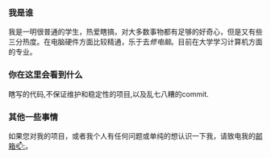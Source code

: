 <!--
**HeilantG/HeilantG** is a ✨ _special_ ✨ repository because its `README.md` (this file) appears on your GitHub profile.

Here are some ideas to get you started:

- 🔭 I’m currently working on ...
- 🌱 I’m currently learning ...
- 👯 I’m looking to collaborate on ...
- 🤔 I’m looking for help with ...
- 💬 Ask me about ...
- 📫 How to reach me: ...
- 😄 Pronouns: ...
- ⚡ Fun fact: ...
-->
### 我是谁

我是一明很普通的学生，热爱瞎搞，对大多数事物都有足够的好奇心，但是又有些三分热度。在电脑硬件方面比较精通，乐于去*修电脑*。目前在大学学习计算机方面的专业。

### 你在这里会看到什么

瞎写的代码,不保证维护和稳定性的项目,以及乱七八糟的commit.

### 其他一些事情

如果您对我的项目，或者我个人有任何问题或单纯的想认识一下我，请致电我的[邮箱📫:](mailto:gongtongwei@gmail.com)。
